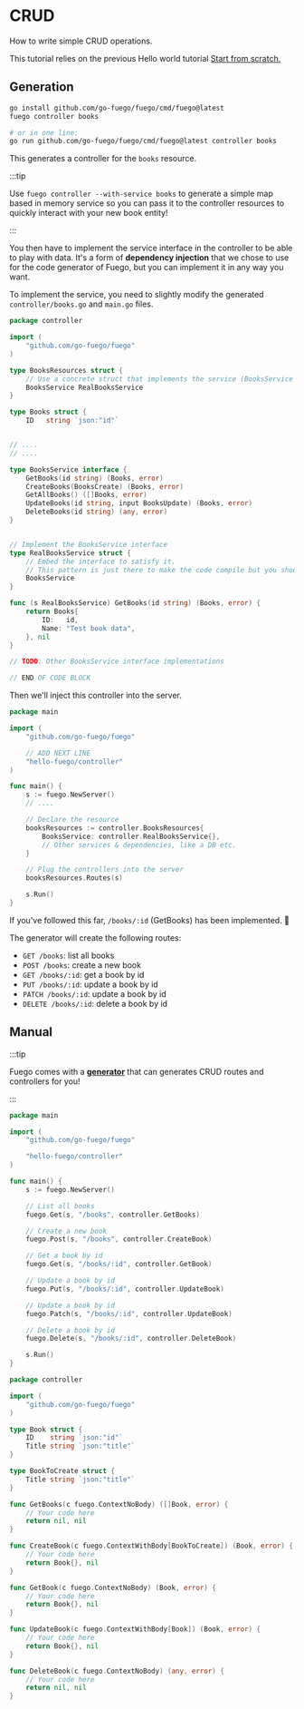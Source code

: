 # CRUD

How to write simple CRUD operations.

This tutorial relies on the previous Hello world tutorial [Start from scratch.](/docs/tutorials/hello-world#start-from-scratch)

## Generation

```bash
go install github.com/go-fuego/fuego/cmd/fuego@latest
fuego controller books

# or in one line:
go run github.com/go-fuego/fuego/cmd/fuego@latest controller books
```

This generates a controller for the `books` resource.

:::tip

Use `fuego controller --with-service books` to generate a simple map based in memory service so you can pass it to the controller resources to quickly interact with your new book entity!

:::

You then have to implement the service interface in the controller to be able
to play with data. It's a form of **dependency injection** that we chose to use
for the code generator of Fuego, but you can implement it in any way you want.

To implement the service, you need to slightly modify the
generated `controller/books.go` and `main.go` files.

```go title="controller/books.go" {8-9,28-42} showLineNumbers
package controller

import (
	"github.com/go-fuego/fuego"
)

type BooksResources struct {
	// Use a concrete struct that implements the service (BooksService -> RealBooksService)
	BooksService RealBooksService
}

type Books struct {
	ID   string `json:"id"`


// ....
// ....

type BooksService interface {
	GetBooks(id string) (Books, error)
	CreateBooks(BooksCreate) (Books, error)
	GetAllBooks() ([]Books, error)
	UpdateBooks(id string, input BooksUpdate) (Books, error)
	DeleteBooks(id string) (any, error)
}


// Implement the BooksService interface
type RealBooksService struct {
	// Embed the interface to satisfy it.
	// This pattern is just there to make the code compile but you should implement all methods.
	BooksService
}

func (s RealBooksService) GetBooks(id string) (Books, error) {
	return Books{
		ID:   id,
		Name: "Test book data",
	}, nil
}

// TODO: Other BooksService interface implementations

// END OF CODE BLOCK
```

Then we'll inject this controller into the server.

```go title="main.go" {6-7,14-21}
package main

import (
	"github.com/go-fuego/fuego"

	// ADD NEXT LINE
	"hello-fuego/controller"
)

func main() {
	s := fuego.NewServer()
	// ....

	// Declare the resource
	booksResources := controller.BooksResources{
		BooksService: controller.RealBooksService{},
		// Other services & dependencies, like a DB etc.
	}

	// Plug the controllers into the server
	booksResources.Routes(s)

	s.Run()
}
```

If you've followed this far, `/books/:id` (GetBooks) has been implemented. 🥳

The generator will create the following routes:

- `GET /books`: list all books
- `POST /books`: create a new book
- `GET /books/:id`: get a book by id
- `PUT /books/:id`: update a book by id
- `PATCH /books/:id`: update a book by id
- `DELETE /books/:id`: delete a book by id

## Manual

:::tip

Fuego comes with a [**generator**](#generation)
that can generates CRUD routes and controllers for you!

:::

```go title="main.go"
package main

import (
	"github.com/go-fuego/fuego"

	"hello-fuego/controller"
)

func main() {
	s := fuego.NewServer()

	// List all books
	fuego.Get(s, "/books", controller.GetBooks)

	// Create a new book
	fuego.Post(s, "/books", controller.CreateBook)

	// Get a book by id
	fuego.Get(s, "/books/:id", controller.GetBook)

	// Update a book by id
	fuego.Put(s, "/books/:id", controller.UpdateBook)

	// Update a book by id
	fuego.Patch(s, "/books/:id", controller.UpdateBook)

	// Delete a book by id
	fuego.Delete(s, "/books/:id", controller.DeleteBook)

	s.Run()
}
```

```go title="controller/books.go"
package controller

import (
	"github.com/go-fuego/fuego"
)

type Book struct {
	ID    string `json:"id"`
	Title string `json:"title"`
}

type BookToCreate struct {
	Title string `json:"title"`
}

func GetBooks(c fuego.ContextNoBody) ([]Book, error) {
	// Your code here
	return nil, nil
}

func CreateBook(c fuego.ContextWithBody[BookToCreate]) (Book, error) {
	// Your code here
	return Book{}, nil
}

func GetBook(c fuego.ContextNoBody) (Book, error) {
	// Your code here
	return Book{}, nil
}

func UpdateBook(c fuego.ContextWithBody[Book]) (Book, error) {
	// Your code here
	return Book{}, nil
}

func DeleteBook(c fuego.ContextNoBody) (any, error) {
	// Your code here
	return nil, nil
}

```
